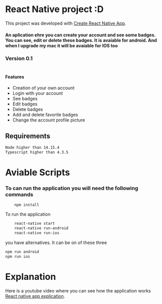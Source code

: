 # React Native project :D


This project was developed with [Create React Native App](https://github.com/expo/create-react-native-app).
#### An aplication ehre you can create your account and see some badges. You can see, edit or delete these badges. It is avaiable for android. And when I upgrade my mac it will be avaiable for IOS too

### Version 0.1
# 
#### Features
- Creation of your own account
- Login with your account
- See badges
- Edit badges
- Delete badges
- Add and delete favorite badges
- Change the account profile picture

## Requirements

```bash
Node higher than 14.15.4
Typescript higher than 4.3.5
```

# Aviable Scripts

### To can run the application you will need the following commands



```
    npm install
```
To run the application
```bash
    react-native start 
    react-native run-android 
    react-native run-ios
```
 you have alternatives. It can be on of these three

```bash
npm run android
npm run ios
```

# Explanation

Here is a youtube video where you can see how the application works [React native app explication](https://youtu.be/8ufW472DIZE).